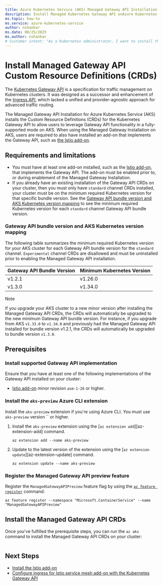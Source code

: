 ```yaml
---
title: Azure Kubernetes Service (AKS) Managed Gateway API Installation
description: Install Managed Kubernetes Gateway API onAzure Kubernetes Service
ms.topic: how-to
ms.service: azure-kubernetes-service
author: nshankar
ms.date: 08/25/2025
ms.author: nshankar
# Customer intent: "As a Kubernetes administrator, I want to install the Kubernetes Gateway API Custom Resource Definitions (CRDs) to create Kubernetes Gateway API resources on my cluster."
---
```


# Install Managed Gateway API Custom Resource Definitions (CRDs)

The [Kubernetes Gateway API][kubernetes-gateway-api] is a specification for traffic management on Kubernetes clusters. It was designed as a successor and enhancement of the [Ingress API][kubernetes-ingress-api], which lacked a unified and provider-agnostic approach for advanced traffic routing.

The Managed Gateway API Installation for Azure Kubernetes Service (AKS) installs the Custom Resource Definitions (CRDs) for the Kubernetes Gateway API to allow users to leverage Gateway API functionality in a fully-supported mode on AKS. When using the Managed Gateway Installation on AKS, users are required to also have installed an add-on that implements the Gateway API, such as [the Istio add-on][istio-gateway-api].

## Requirements and limitations

* You must have at least one add-on installed, such as the [Istio add-on][istio-about], that implements the Gateway API. The add-on must be enabled prior to, or during enablement of the Managed Gateway Installation. 
* If you already have an existing installation of the Gateway API CRDs on your cluster, then you must only have `standard` channel CRDs installed, your cluster must be on the minimum required Kubernetes version for that specific bundle version. See the [Gateway API bundle version and AKS Kubernetes version mapping](#gateway-api-bundle-version-and-aks-kubernetes-version-mapping) to see the minimum required Kubernetes version for each `standard` channel Gateway API bundle version.

### Gateway API bundle version and AKS Kubernetes version mapping

The following table summarizes the minimum required Kubernetes version for your AKS cluster for each Gateway API bundle version for the `standard` channel. `Experimental` channel CRDs are disallowed and must be uninstalled prior to enabling the Managed Gateway API installation.

| Gateway API Bundle Version | Minimum Kubernetes Version |
|----------------------------|----------------------------|
| v1.2.1                     | v1.26.0                    |
| v1.3.0                     | v1.34.0                    |

> [!NOTE]
> If you upgrade your AKS cluster to a new minor version after installing the Managed Gateway API CRDs, the CRDs will automatically be upgraded to the new minimum Gateway API bundle version. For instance, if you upgrade from AKS `v1.33.0` to `v1.34.0` and previously had the Managed Gateway API installed for bundle version v1.2.1, the CRDs will automatically be upgraded to bundle version `v1.3.0`. 

## Prerequisites

### Install supported Gateway API implementation

Ensure that you have at least one of the following implementations of the Gateway API installed on your cluster:
- [Istio add-on][istio-deploy] minor revision `asm-1-26` or higher. 

### Install the `aks-preview` Azure CLI extension

Install the `aks-preview` extension if you're using Azure CLI. You must use `aks-preview` version `` or higher.

1. Install the `aks-preview` extension using the [`az extension add`][az-extension-add] command.

    ```azurecli-interactive
    az extension add --name aks-preview
    ```

2. Update to the latest version of the extension using the [`az extension update`][az-extension-update] command.

    ```azurecli-interactive
    az extension update --name aks-preview
    ```

### Register the Managed Gateway API preview feature

Register the `ManagedGatewayAPIPreview` feature flag by using the [`az feature register`](/cli/azure/feature#az_feature_register) command:

```azurecli-interactive
az feature register --namespace "Microsoft.ContainerService" --name "ManagedGatewayAPIPreview"
```

## Install the Managed Gateway API CRDs

Once you've fulfilled the prerequisite steps, you can run the `az aks ` command to install the Managed Gateway API CRDs on your cluster:

```azurecli-interactive

```



## Next Steps

* [Install the Istio add-on][istio-deploy]
* [Configure ingress for Istio service mesh add-on with the Kubernetes Gateway API][istio-gateway-api]

[istio-about]: ./istio-about.md
[istio-deploy]: ./istio-deploy-addon.md
[istio-gateway-api]: ./istio-gateway-api.md

[kubernetes-gateway-api]: https://gateway-api.sigs.k8s.io/
[kubernetes-ingress-api]: https://kubernetes.io/docs/concepts/services-networking/ingress/
